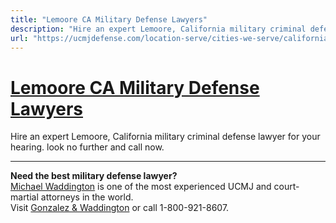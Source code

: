 ```yaml
---
title: "Lemoore CA Military Defense Lawyers"
description: "Hire an expert Lemoore, California military criminal defense lawyer for your hearing. look no further and call now."
url: "https://ucmjdefense.com/location-serve/cities-we-serve/california-military-trial-defense-lawyers/lemoore-ca-military-defense-lawyers.html"
---
```


# [Lemoore CA Military Defense Lawyers](https://ucmjdefense.com/location-serve/cities-we-serve/california-military-trial-defense-lawyers/lemoore-ca-military-defense-lawyers.html)

Hire an expert Lemoore, California military criminal defense lawyer for your hearing. look no further and call now.

---

**Need the best military defense lawyer?**  
[Michael Waddington](https://ucmjdefense.com/attorneys/michael-stewart-waddington-partner.html) is one of the most experienced UCMJ and court-martial attorneys in the world.  
Visit [Gonzalez & Waddington](https://ucmjdefense.com) or call 1-800-921-8607.
